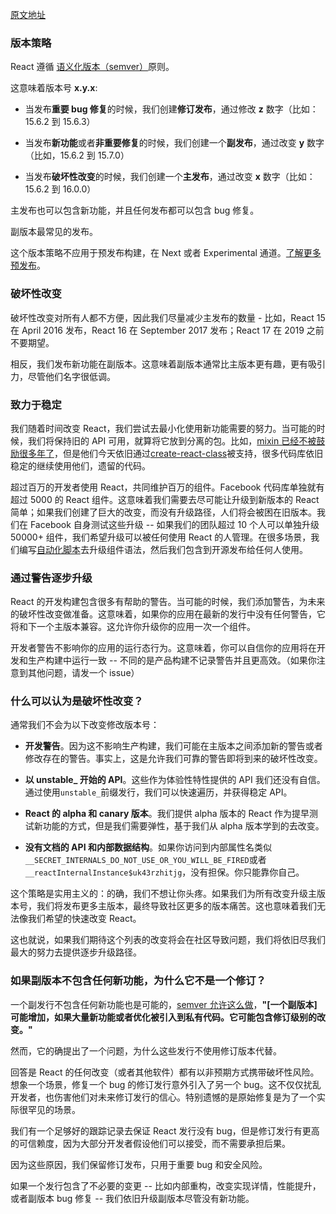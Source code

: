 [原文地址](https://reactjs.org/docs/faq-versioning.html)
### 版本策略

React 遵循 [语义化版本（semver）](https://semver.org/)原则。

这意味着版本号 **x.y.x**:

- 当发布**重要 bug 修复**的时候，我们创建**修订发布**，通过修改 **z** 数字（比如：15.6.2 到 15.6.3）

- 当发布**新功能**或者**非重要修复**的时候，我们创建一个**副发布**，通过改变 **y** 数字（比如，15.6.2 到 15.7.0）

- 当发布**破坏性改变**的时候，我们创建一个**主发布**，通过改变 **x** 数字（比如：15.6.2 到 16.0.0）

主发布也可以包含新功能，并且任何发布都可以包含 bug 修复。

副版本最常见的发布。

这个版本策略不应用于预发布构建，在 Next 或者 Experimental 通道。[了解更多预发布](https://reactjs.org/docs/release-channels.html)。

### 破坏性改变

破坏性改变对所有人都不方便，因此我们尽量减少主发布的数量 - 比如，React 15 在 April 2016 发布，React 16 在 September 2017 发布；React 17 在 2019 之前不要期望。

相反，我们发布新功能在副版本。这意味着副版本通常比主版本更有趣，更有吸引力，尽管他们名字很低调。

### 致力于稳定

我们随着时间改变 React，我们尝试去最小化使用新功能需要的努力。当可能的时候，我们将保持旧的 API 可用，就算将它放到分离的包。比如，[mixin 已经不被鼓励很多年了](https://reactjs.org/blog/2016/07/13/mixins-considered-harmful.html)，但是他们今天依旧通过[create-react-class](https://reactjs.org/docs/react-without-es6.html#mixins)被支持，很多代码库依旧稳定的继续使用他们，遗留的代码。

超过百万的开发者使用 React，共同维护百万的组件。Facebook 代码库单独就有超过 5000 的 React 组件。这意味着我们需要去尽可能让升级到新版本的 React 简单；如果我们创建了巨大的改变，而没有升级路径，人们将会被困在旧版本。我们在 Facebook 自身测试这些升级 -- 如果我们的团队超过 10 个人可以单独升级 50000+ 组件，我们希望升级可以被任何使用 React 的人管理。在很多场景，我们编写[自动化脚本](https://github.com/reactjs/react-codemod)去升级组件语法，然后我们包含到开源发布给任何人使用。

### 通过警告逐步升级

React 的开发构建包含很多有帮助的警告。当可能的时候，我们添加警告，为未来的破坏性改变做准备。这意味着，如果你的应用在最新的发行中没有任何警告，它将和下一个主版本兼容。这允许你升级你的应用一次一个组件。

开发者警告不影响你的应用的运行态行为。这意味着，你可以自信你的应用将在开发和生产构建中运行一致 -- 不同的是产品构建不记录警告并且更高效。（如果你注意到其他问题，请发一个 issue）

### 什么可以认为是破坏性改变？

通常我们不会为以下改变修改版本号：

- **开发警告**。因为这不影响生产构建，我们可能在主版本之间添加新的警告或者修改存在的警告。事实上，这是允许我们可靠的警告即将到来的破坏性改变。

- **以 unstable_ 开始的 API**。这些作为体验性特性提供的 API 我们还没有自信。通过使用`unstable_`前缀发行，我们可以快速遍历，并获得稳定 API。

- **React 的 alpha 和 canary 版本**。我们提供 alpha 版本的 React 作为提早测试新功能的方式，但是我们需要弹性，基于我们从 alpha 版本学到的去改变。

- **没有文档的 API 和内部数据结构**。如果你访问到内部属性名类似`__SECRET_INTERNALS_DO_NOT_USE_OR_YOU_WILL_BE_FIRED`或者`
__reactInternalInstance$uk43rzhitjg`，没有担保。你只能靠你自己。

这个策略是实用主义的：的确，我们不想让你头疼。如果我们为所有改变升级主版本号，我们将发布更多主版本，最终导致社区更多的版本痛苦。这也意味着我们无法像我们希望的快速改变 React。

这也就说，如果我们期待这个列表的改变将会在社区导致问题，我们将依旧尽我们最大的努力去提供逐步升级路径。

### 如果副版本不包含任何新功能，为什么它不是一个修订？

一个副发行不包含任何新功能也是可能的，[semver 允许这么做](https://semver.org/#spec-item-7)，**"[一个副版本]可能增加，如果大量新功能或者优化被引入到私有代码。它可能包含修订级别的改变。"**

然而，它的确提出了一个问题，为什么这些发行不使用修订版本代替。

回答是 React 的任何改变（或者其他软件）都有以非预期方式携带破坏性风险。想象一个场景，修复一个 bug 的修订发行意外引入了另一个 bug。这不仅仅扰乱开发者，也伤害他们对未来修订发行的信心。特别遗憾的是原始修复是为了一个实际很罕见的场景。

我们有一个足够好的跟踪记录去保证 React 发行没有 bug，但是修订发行有更高的可信赖度，因为大部分开发者假设他们可以接受，而不需要承担后果。

因为这些原因，我们保留修订发布，只用于重要 bug 和安全风险。

如果一个发行包含了不必要的变更 -- 比如内部重构，改变实现详情，性能提升，或者副版本 bug 修复 -- 我们依旧升级副版本尽管没有新功能。



























